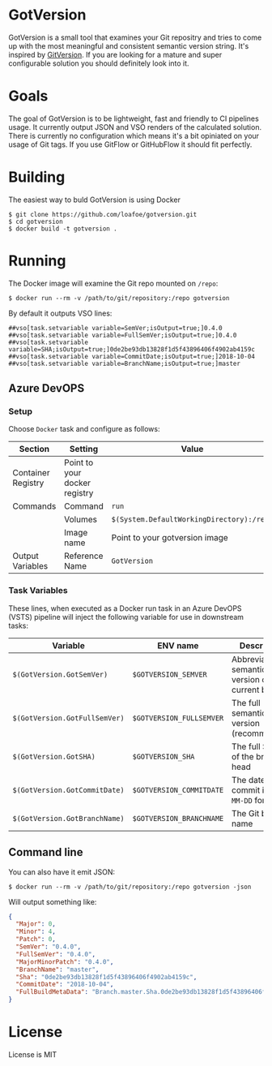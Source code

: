 # GotVersion
GotVersion is a small tool that examines your Git repositry and tries to come up with the most meaningful and consistent semantic version string. It's inspired by [GitVersion](https://github.com/GitTools/GitVersion). If you are looking for a mature and super configurable solution you should definitely look into it.

# Goals
The goal of GotVersion is to be lightweight, fast and friendly to CI pipelines usage. It currently output JSON and VSO renders of the calculated solution. There is currently no configuration which means it's a bit opiniated on your usage of Git tags.
If you use GitFlow or GitHubFlow it should fit perfectly. 

# Building

The easiest way to buld GotVersion is using Docker

```
$ git clone https://github.com/loafoe/gotversion.git
$ cd gotversion
$ docker build -t gotversion .
```

# Running

The Docker image will examine the Git repo mounted on `/repo`:

```
$ docker run --rm -v /path/to/git/repository:/repo gotversion 
```

By default it outputs VSO lines:

```
##vso[task.setvariable variable=SemVer;isOutput=true;]0.4.0
##vso[task.setvariable variable=FullSemVer;isOutput=true;]0.4.0
##vso[task.setvariable variable=SHA;isOutput=true;]0de2be93db13828f1d5f43896406f4902ab4159c
##vso[task.setvariable variable=CommitDate;isOutput=true;]2018-10-04
##vso[task.setvariable variable=BranchName;isOutput=true;]master
```

## Azure DevOPS

### Setup

Choose `Docker` task and configure as follows:
 
| Section            | Setting            | Value                                     |
|--------------------|--------------------|-------------------------------------------|
| Container Registry | Point to your docker registry |                                |
| Commands           | Command            | `run`                                     |
|                    | Volumes            | `$(System.DefaultWorkingDirectory):/repo` |
|                    | Image name         | Point to your gotversion image            |         
| Output Variables   | Reference Name     | `GotVersion`                              |


### Task Variables
These lines, when executed as a Docker run task in an Azure DevOPS (VSTS) pipeline will inject the following variable for use in downstream tasks:

| Variable              | ENV name              | Description                           |
|-----------------------|-----------------------|---------------------------------------|
| `$(GotVersion.GotSemVer)`     | `$GOTVERSION_SEMVER`     | Abbreviated semantic version of the current build |
| `$(GotVersion.GotFullSemVer)` | `$GOTVERSION_FULLSEMVER` | The full semantic version (recommended) | 
| `$(GotVersion.GotSHA)`        | `$GOTVERSION_SHA`        | The full SHA1 of the branch head |
| `$(GotVersion.GotCommitDate)` | `$GOTVERSION_COMMITDATE`    | The date of the commit in `YYYY-MM-DD` format |
| `$(GotVersion.GotBranchName)` | `$GOTVERSION_BRANCHNAME` | The Git branch name |

## Command line

You can also have it emit JSON:

```
$ docker run --rm -v /path/to/git/repository:/repo gotversion -json
```

Will output something like:

```json
{
  "Major": 0,
  "Minor": 4,
  "Patch": 0,
  "SemVer": "0.4.0",
  "FullSemVer": "0.4.0",
  "MajorMinorPatch": "0.4.0",
  "BranchName": "master",
  "Sha": "0de2be93db13828f1d5f43896406f4902ab4159c",
  "CommitDate": "2018-10-04",
  "FullBuildMetaData": "Branch.master.Sha.0de2be93db13828f1d5f43896406f4902ab4159c"
}
```

# License
License is MIT

